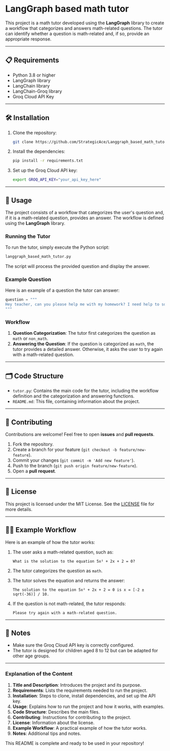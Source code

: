 # LangGraph based math tutor

This project is a math tutor developed using the **LangGraph** library to create a workflow that categorizes and answers math-related questions. The tutor can identify whether a question is math-related and, if so, provide an appropriate response.

---

## 📋 Requirements

- Python 3.8 or higher
- LangGraph library
- LangChain library
- LangChain-Groq library
- Groq Cloud API Key

---

## 🛠️ Installation

1. Clone the repository:

   ```bash
   git clone https://github.com/StrategicAce/Langgraph_based_math_tutor.git
   ```

2. Install the dependencies:

   ```bash
   pip install -r requirements.txt
   ```

3. Set up the Groq Cloud API key:

   ```bash
   export GROQ_API_KEY="your_api_key_here"
   ```

---

## 🚀 Usage

The project consists of a workflow that categorizes the user's question and, if it is a math-related question, provides an answer. The workflow is defined using the **LangGraph** library.

### Running the Tutor

To run the tutor, simply execute the Python script:

```bash
langgraph_based_math_tutor.py
```

The script will process the provided question and display the answer.

### Example Question

Here is an example of a question the tutor can answer:

```python
question = """
Hey teacher, can you please help me with my homework? I need help to solve this equation: 5x2 + 2x + 2 = 0
"""
```

### Workflow

1. **Question Categorization**: The tutor first categorizes the question as `math` or `non_math`.
2. **Answering the Question**: If the question is categorized as `math`, the tutor provides a detailed answer. Otherwise, it asks the user to try again with a math-related question.

---

## 🗂️ Code Structure

- `tutor.py`: Contains the main code for the tutor, including the workflow definition and the categorization and answering functions.
- `README.md`: This file, containing information about the project.

---

## 🤝 Contributing

Contributions are welcome! Feel free to open **issues** and **pull requests**.

1. Fork the repository.
2. Create a branch for your feature (`git checkout -b feature/new-feature`).
3. Commit your changes (`git commit -m 'Add new feature'`).
4. Push to the branch (`git push origin feature/new-feature`).
5. Open a **pull request**.

---

## 📄 License

This project is licensed under the MIT License. See the [LICENSE](LICENSE) file for more details.

---

## 👨‍🏫 Example Workflow

Here is an example of how the tutor works:

1. The user asks a math-related question, such as:
   ```
   What is the solution to the equation 5x² + 2x + 2 = 0?
   ```

2. The tutor categorizes the question as `math`.

3. The tutor solves the equation and returns the answer:
   ```
   The solution to the equation 5x² + 2x + 2 = 0 is x = [-2 ± sqrt(-36)] / 10.
   ```

4. If the question is not math-related, the tutor responds:
   ```
   Please try again with a math-related question.
   ```

---

## 📌 Notes

- Make sure the Groq Cloud API key is correctly configured.
- The tutor is designed for children aged 8 to 12 but can be adapted for other age groups.

---

### Explanation of the Content

1. **Title and Description**: Introduces the project and its purpose.
2. **Requirements**: Lists the requirements needed to run the project.
3. **Installation**: Steps to clone, install dependencies, and set up the API key.
4. **Usage**: Explains how to run the project and how it works, with examples.
5. **Code Structure**: Describes the main files.
6. **Contributing**: Instructions for contributing to the project.
7. **License**: Information about the license.
8. **Example Workflow**: A practical example of how the tutor works.
9. **Notes**: Additional tips and notes.

This README is complete and ready to be used in your repository!
